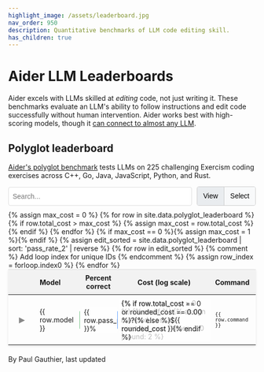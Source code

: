 ```yaml
---
highlight_image: /assets/leaderboard.jpg
nav_order: 950
description: Quantitative benchmarks of LLM code editing skill.
has_children: true
---
```



# Aider LLM Leaderboards

Aider excels with LLMs skilled at *editing* code, not just writing it.
These benchmarks evaluate an LLM's ability to follow instructions and edit code successfully without
human intervention.
Aider works best with high-scoring models, though it [can connect to almost any LLM](/docs/llms.html).


## Polyglot leaderboard

[Aider's polyglot benchmark](https://aider.chat/2024/12/21/polyglot.html#the-polyglot-benchmark) tests LLMs on 225 challenging Exercism coding exercises across C++, Go, Java, JavaScript, Python, and Rust.

<div id="controls-container" style="display: flex; align-items: center; max-width: 800px; margin: 10px auto; gap: 10px;">
  <input type="text" id="editSearchInput" placeholder="Search..." style="flex-grow: 1; padding: 8px; border: 1px solid #ddd; border-radius: 4px;">
  <div id="view-mode-toggle" style="display: inline-flex; border: 1px solid #ccc; border-radius: 4px;">
    <button id="mode-view-btn" class="mode-button active" data-mode="view" style="padding: 8px 12px; border: none; background-color: #e9ecef; border-radius: 3px 0 0 3px; cursor: pointer; font-size: 14px; line-height: 1.5;">View</button>
    <button id="mode-select-btn" class="mode-button" data-mode="select" style="padding: 8px 12px; border: none; background-color: #f8f9fa; border-radius: 0 3px 3px 0; cursor: pointer; border-left: 1px solid #ccc; font-size: 14px; line-height: 1.5;">Select</button>
  </div>
</div>

<table style="width: 100%; max-width: 800px; margin: auto; border-collapse: collapse; box-shadow: 0 2px 4px rgba(0,0,0,0.1); font-size: 14px;">
  <thead style="background-color: #f2f2f2;">
    <tr>
      <th style="padding: 8px; width: 40px; text-align: center; vertical-align: middle;">
        <input type="checkbox" id="select-all-checkbox" style="display: none; cursor: pointer; vertical-align: middle;">
      </th> <!-- Header checkbox added here -->
      <th style="padding: 8px; text-align: left;">Model</th>
      <th style="padding: 8px; text-align: center;">Percent correct</th>
      <th style="padding: 8px; text-align: center;">Cost (log scale)</th>
      <th style="padding: 8px; text-align: left;">Command</th>
    </tr>
  </thead>
  <tbody>
    {% assign max_cost = 0 %}
    {% for row in site.data.polyglot_leaderboard %}
      {% if row.total_cost > max_cost %}
        {% assign max_cost = row.total_cost %}
      {% endif %}
    {% endfor %}
    {% if max_cost == 0 %}{% assign max_cost = 1 %}{% endif %}
    {% assign edit_sorted = site.data.polyglot_leaderboard | sort: 'pass_rate_2' | reverse %}
    {% for row in edit_sorted %} {% comment %} Add loop index for unique IDs {% endcomment %}
      {% assign row_index = forloop.index0 %}
      <tr id="main-row-{{ row_index }}">
        <td style="padding: 8px; text-align: center; vertical-align: middle;">
          <button class="toggle-details" data-target="details-{{ row_index }}" style="background: none; border: none; cursor: pointer; font-size: 16px; padding: 0; vertical-align: middle;">▶</button>
          <input type="checkbox" class="row-selector" data-row-index="{{ row_index }}" style="display: none; cursor: pointer; vertical-align: middle;">
        </td>
        <td style="padding: 8px;"><span>{{ row.model }}</span></td>
        <td class="bar-cell">
          <div class="bar-viz" style="width: {{ row.pass_rate_2 }}%; background-color: rgba(40, 167, 69, 0.3); border-right: 1px solid rgba(40, 167, 69, 0.5);"></div>
          <span>{{ row.pass_rate_2 }}%</span>
        </td>
        <td class="bar-cell cost-bar-cell">
          {% if row.total_cost > 0 %}
          <div class="bar-viz cost-bar" data-cost="{{ row.total_cost }}" data-max-cost="{{ max_cost }}" style="width: 0%; background-color: rgba(13, 110, 253, 0.3); border-right: 1px solid rgba(13, 110, 253, 0.5);"></div>
          {% endif %}
          {% assign rounded_cost = row.total_cost | times: 1.0 | round: 2 %}
          <span>{% if row.total_cost == 0 or rounded_cost == 0.00 %}?{% else %}${{ rounded_cost }}{% endif %}</span>
        </td>
        <td style="padding: 8px;"><span><code>{{ row.command }}</code></span></td>
      </tr>
      <tr class="details-row" id="details-{{ row_index }}" style="display: none; background-color: #f9f9f9;">
        <td colspan="5" style="padding: 15px; border-bottom: 1px solid #ddd;">
          <ul style="margin: 0; padding-left: 20px; list-style: none; border-bottom: 1px solid #ddd;">
            {% for pair in row %}
              {% if pair[1] != "" and pair[1] != nil %}
                <li><strong>{{ pair[0] | replace: '_', ' ' | capitalize }}:</strong>
                  {% if pair[0] == 'command' %}<code>{{ pair[1] }}</code>{% else %}{{ pair[1] }}{% endif %}
                </li>
              {% endif %}
            {% endfor %}
          </ul>
        </td>
      </tr>
    {% endfor %}
  </tbody>
</table>

<style>
  tr.selected {
    color: #0056b3;
  }
  table {
    table-layout: fixed;
  }
  thead {
    border-top: 1px solid #ddd; /* Add top border to header */
  }
  td, th {
    border: none; /* Remove internal cell borders */
    word-wrap: break-word;
    overflow-wrap: break-word;
  }
  td:nth-child(5) { /* Command column */
    font-size: 12px; /* Keep font size adjustment for command column if desired, or remove */
  }

  /* Hide command column on mobile */
  @media screen and (max-width: 767px) {
    th:nth-child(5), td:nth-child(5) { /* Command column */
      display: none;
    }
  }

  /* --- Control Styles --- */
  #controls-container {
    margin-bottom: 20px; /* Add some space below controls */
  }

  #editSearchInput, #view-mode-select {
    padding: 8px 12px; /* Consistent padding */
    border: 1px solid #ccc; /* Slightly softer border */
    border-radius: 4px;
    font-size: 14px; /* Match table font size */
    height: 38px; /* Match height */
    box-sizing: border-box; /* Include padding/border in height */
  }


  .bar-cell {
    position: relative; /* Positioning context for the bar */
    padding: 8px;
    /* text-align: center; Removed */
    overflow: hidden; /* Prevent bar from overflowing cell boundaries if needed */
  }
  .cost-bar-cell {
    background-image: none; /* Remove default gradient for cost cells */
  }
  .percent-tick, .cost-tick {
    position: absolute;
    top: 50%;
    transform: translateY(10px);
    height: 8px; /* Short tick */
    width: 1px;
    background-color: rgba(170, 170, 170, 0.5); 
    z-index: 2; /* Above the bar but below the text */
  }
  .bar-viz {
    position: absolute;
    left: 0;
    top: 50%; /* Position at the middle of the cell */
    transform: translateY(-50%); /* Center the bar vertically */
    z-index: 1; /* Above background, below ticks and text */
    height: 36px;
    border-radius: 0 2px 2px 0; /* Slightly rounded end corners */
    /* Width and colors are set inline via style attribute */
  }
  .bar-cell span {
     position: absolute; /* Position relative to the cell */
     left: 5px; /* Position slightly inside the left edge */
     top: 50%; /* Center vertically */
     transform: translateY(-50%); /* Adjust vertical centering */
     z-index: 3; /* Ensure text is above everything else */
     background-color: rgba(255, 255, 255, 0.7); /* Semi-transparent white background */
     padding: 0 4px; /* Add padding around the text */
     border-radius: 3px; /* Rounded corners for the text background */
     font-size: 14px; /* Adjust font size for the numbers */
  }
  .toggle-details {
    color: #888; /* Make toggle symbol more subtle */
    transition: color 0.2s; /* Smooth transition on hover */
  }


  /* Style for selected rows */
  tr.row-selected > td {
    background-color: #e7f3ff; /* Example light blue highlight */
  }

  /* Ensure checkbox is vertically aligned if needed */
  .row-selector {
    vertical-align: middle;
  }

  /* Hide rows not matching the filter */
  tr.hidden-by-mode {
      display: none !important; /* Use important to override other display styles if necessary */
  }
  tr.hidden-by-search {
      display: none !important;
  }

</style>

<script>
document.addEventListener('DOMContentLoaded', function() {
  let currentMode = 'view'; // 'view', 'select'
  let selectedRows = new Set(); // Store indices of selected rows

  const allMainRows = document.querySelectorAll('tr[id^="main-row-"]');
  const allDetailsRows = document.querySelectorAll('tr[id^="details-"]');
  const searchInput = document.getElementById('editSearchInput');
  const modeViewButton = document.getElementById('mode-view-btn');
  const modeSelectButton = document.getElementById('mode-select-btn');
  const modeButtons = [modeViewButton, modeSelectButton];
  const selectAllCheckbox = document.getElementById('select-all-checkbox');

  function applySearchFilter() {
    const searchTerm = searchInput.value.toLowerCase();
    allMainRows.forEach(row => {
      const textContent = row.textContent.toLowerCase();
      const detailsRow = document.getElementById(row.id.replace('main-row-', 'details-'));
      const matchesSearch = textContent.includes(searchTerm);

      if (matchesSearch) {
        row.classList.remove('hidden-by-search');
        if (detailsRow) detailsRow.classList.remove('hidden-by-search');
      } else {
        row.classList.add('hidden-by-search');
        if (detailsRow) detailsRow.classList.add('hidden-by-search');
      }
    });
    // After applying search filter, re-apply view mode filter and update select-all state
    updateTableView(currentMode);
    if (currentMode === 'select') {
        updateSelectAllCheckboxState();
    }
  }

  function getVisibleMainRows() {
      // Helper to get rows currently visible (not hidden by search or mode)
      return Array.from(allMainRows).filter(row =>
          !row.classList.contains('hidden-by-search') && !row.classList.contains('hidden-by-mode')
      );
  }

  function updateSelectAllCheckboxState() {
      // Update the header checkbox based on the selection state of *visible* rows
      if (currentMode !== 'select') return; // Only relevant in select mode

      const visibleRows = getVisibleMainRows();
      const visibleRowCount = visibleRows.length;
      const selectedVisibleRowCount = visibleRows.filter(row => selectedRows.has(row.querySelector('.row-selector')?.dataset.rowIndex)).length;

      if (visibleRowCount === 0) {
          selectAllCheckbox.checked = false;
          selectAllCheckbox.indeterminate = false;
      } else if (selectedVisibleRowCount === visibleRowCount) {
          selectAllCheckbox.checked = true;
          selectAllCheckbox.indeterminate = false;
      } else if (selectedVisibleRowCount > 0) {
          selectAllCheckbox.checked = false;
          selectAllCheckbox.indeterminate = true;
      } else {
          selectAllCheckbox.checked = false;
          selectAllCheckbox.indeterminate = false;
      }
  }


  function updateTableView(mode) {
    currentMode = mode; // Update global state ('view' or 'select')

    // Show/hide header checkbox based on mode
    selectAllCheckbox.style.display = mode === 'select' ? 'inline-block' : 'none';

    allMainRows.forEach(row => {
      const rowIndex = row.querySelector('.row-selector')?.dataset.rowIndex;
      const toggleButton = row.querySelector('.toggle-details');
      const selectorCheckbox = row.querySelector('.row-selector');
      const detailsRow = document.getElementById(`details-${rowIndex}`);
      const isSelected = selectedRows.has(rowIndex);

      // Reset visibility classes before applying mode logic
      row.classList.remove('hidden-by-mode');
      if (detailsRow) detailsRow.classList.remove('hidden-by-mode');

      // Apply mode-specific logic
      if (mode === 'view') {
          toggleButton.style.display = 'inline-block';
          selectorCheckbox.style.display = 'none';
          row.classList.remove('row-selected'); // Ensure no selection highlight in view mode

          // In 'view' mode, hide row if selections exist AND this row is NOT selected
          if (selectedRows.size > 0 && !isSelected) {
              row.classList.add('hidden-by-mode');
              if (detailsRow) detailsRow.classList.add('hidden-by-mode');
          }

          // Hide details row unless it was explicitly opened (handled by toggle listener)
          if (detailsRow && toggleButton.textContent === '▶') {
              detailsRow.style.display = 'none';
          }
      } else { // mode === 'select'
          toggleButton.style.display = 'none';
          selectorCheckbox.style.display = 'inline-block';
          selectorCheckbox.checked = isSelected;
          row.classList.toggle('row-selected', isSelected);
          // Always hide details row in select mode
          if (detailsRow) detailsRow.style.display = 'none';
      }


      // Ensure rows hidden by search remain hidden regardless of mode
      if (row.classList.contains('hidden-by-search')) {
          row.style.display = 'none';
          if (detailsRow) detailsRow.style.display = 'none';
      } else if (!row.classList.contains('hidden-by-mode')) {
          // Make row visible if not hidden by search or mode
          row.style.display = ''; // Or 'table-row' if needed, but '' usually works
      } else {
          // Row is hidden by mode, ensure it's hidden
          row.style.display = 'none';
          if (detailsRow) detailsRow.style.display = 'none';
      }


    });

    // Update the select-all checkbox state after updating the view
    updateSelectAllCheckboxState();
  }


  // --- Existing Initializations ---
  // Add percentage ticks
  const percentCells = document.querySelectorAll('.bar-cell:not(.cost-bar-cell)');
  percentCells.forEach(cell => {
    // Add ticks at 0%, 10%, 20%, ..., 100%
    for (let i = 0; i <= 100; i += 10) {
      const tick = document.createElement('div');
      tick.className = 'percent-tick';
      tick.style.left = `${i}%`;
      cell.appendChild(tick);
    }
  });

  // Process cost bars
  const costBars = document.querySelectorAll('.cost-bar');
  costBars.forEach(bar => {
    const cost = parseFloat(bar.dataset.cost);
    const maxCost = parseFloat(bar.dataset.maxCost);
 
    if (cost > 0 && maxCost > 0) {
      // Use log10(1 + x) for scaling. Adding 1 handles potential cost=0 and gives non-zero logs for cost > 0.
      const logCost = Math.log10(1 + cost);
      const logMaxCost = Math.log10(1 + maxCost);
 
      if (logMaxCost > 0) {
        // Calculate percentage relative to the log of max cost
        const percent = (logCost / logMaxCost) * 100;
        // Clamp percentage between 0 and 100
        bar.style.width = Math.max(0, Math.min(100, percent)) + '%';
      } else {
        // Handle edge case where maxCost is 0 (so logMaxCost is 0)
        // If maxCost is 0, cost must also be 0, handled below.
        // If maxCost > 0 but logMaxCost <= 0 (e.g., maxCost is very small), set width relative to cost?
        // For simplicity, setting to 0 if logMaxCost isn't positive.
        bar.style.width = '0%';
      }
    } else {
      // Set width to 0 if cost is 0 or negative
      bar.style.width = '0%';
    }
  });

  // Calculate and add cost ticks dynamically
  const costCells = document.querySelectorAll('.cost-bar-cell');
  if (costCells.length > 0) {
    // Find the max cost from the first available cost bar's data attribute
    const firstCostBar = document.querySelector('.cost-bar');
    const maxCost = parseFloat(firstCostBar?.dataset.maxCost || '1'); // Use 1 as fallback

    if (maxCost > 0) {
      const logMaxCost = Math.log10(1 + maxCost);

      if (logMaxCost > 0) { // Ensure logMaxCost is positive to avoid division by zero or negative results
        const tickValues = [];
        // Generate ticks starting at $0, then $10, $20, $30... up to maxCost
        tickValues.push(0); // Add tick at base (0 position)
        for (let tickCost = 10; tickCost <= maxCost; tickCost += 10) {
          tickValues.push(tickCost);
        }

        // Calculate percentage positions for each tick on the log scale
        const tickPercentages = tickValues.map(tickCost => {
          const logTickCost = Math.log10(1 + tickCost);
          return (logTickCost / logMaxCost) * 100;
        });

        // Add tick divs to each cost cell
        costCells.forEach(cell => {
          const costBar = cell.querySelector('.cost-bar');
          // Use optional chaining and provide '0' as fallback if costBar or dataset.cost is missing
          const cost = parseFloat(costBar?.dataset?.cost || '0');

          // Only add ticks if the cost is actually greater than 0
          if (cost > 0) {
            // Clear existing ticks if any (e.g., during updates, though not strictly needed here)
            // cell.querySelectorAll('.cost-tick').forEach(t => t.remove());

            tickPercentages.forEach(percent => {
              // Ensure percentage is within valid range
              if (percent >= 0 && percent <= 100) {
                const tick = document.createElement('div');
                tick.className = 'cost-tick';
                tick.style.left = `${percent}%`;
                cell.appendChild(tick);
              }
            });
          }
        });
      }
    }
  }


  // --- New Event Listeners ---

  // Listener for mode dropdown change
  viewModeSelect.addEventListener('change', function(event) {
    const newMode = event.target.value;
    if (newMode !== currentMode) {
      updateTableView(newMode);
      applySearchFilter(); // Re-apply search filter when mode changes
    }
  });

  // Listener for row selector checkboxes (using event delegation on table body)
  const tableBody = document.querySelector('table tbody');
  tableBody.addEventListener('change', function(event) {
    if (event.target.classList.contains('row-selector') && currentMode === 'select') {
      const checkbox = event.target;
      const rowIndex = checkbox.dataset.rowIndex;
      const mainRow = checkbox.closest('tr');

      if (checkbox.checked) {
        selectedRows.add(rowIndex);
        mainRow.classList.add('row-selected');
      } else {
        selectedRows.delete(rowIndex);
        mainRow.classList.remove('row-selected');
      }
      // Update select-all checkbox state
      updateSelectAllCheckboxState();
    }
  }); // End of tableBody listener

  // Listener for Select All checkbox
  selectAllCheckbox.addEventListener('change', function() {
      if (currentMode !== 'select') return;

      const isChecked = selectAllCheckbox.checked;
      // Select/deselect only the rows that are currently visible
      const visibleRows = getVisibleMainRows();

      visibleRows.forEach(row => {
          const checkbox = row.querySelector('.row-selector');
          const rowIndex = checkbox?.dataset.rowIndex;
          if (!checkbox || !rowIndex) return; // Skip if no checkbox/index found

          // Only change state if it differs from target state
          if (checkbox.checked !== isChecked) {
              checkbox.checked = isChecked;
              row.classList.toggle('row-selected', isChecked);
              if (isChecked) {
                  selectedRows.add(rowIndex);
              } else {
                  selectedRows.delete(rowIndex);
              }
          }
      });
      // After bulk change, ensure the selectAll checkbox state is correct (not indeterminate)
      updateSelectAllCheckboxState();
  });

  // Listener for search input
  searchInput.addEventListener('input', applySearchFilter);

  // Add toggle functionality for details (Modified to respect modes)
  const toggleButtons = document.querySelectorAll('.toggle-details');
  toggleButtons.forEach(button => {
    button.addEventListener('click', function() {
      // Only allow toggling in 'all' or 'selected' modes
      if (currentMode === 'select') return;

      const targetId = this.getAttribute('data-target');
      const targetRow = document.getElementById(targetId);
      const mainRow = this.closest('tr'); // Get the main row associated with this button

      if (targetRow && !mainRow.classList.contains('hidden-by-mode') && !mainRow.classList.contains('hidden-by-search')) {
        const isVisible = targetRow.style.display !== 'none';
        targetRow.style.display = isVisible ? 'none' : 'table-row';
        this.textContent = isVisible ? '▶' : '▼';
      }
    });
  });


  // --- Initial Setup ---
  updateTableView('view'); // Initialize view to 'view' mode
  applySearchFilter(); // Apply initial search filter (if any text is pre-filled or just to set initial state)


});
</script>
 
<p class="post-date" style="margin-top: 20px;">
By Paul Gauthier,
last updated
<!--[[[cog
import subprocess
import datetime

files = [
    'aider/website/docs/leaderboards/index.md',
    'aider/website/_data/polyglot_leaderboard.yml',
]

def get_last_modified_date(file):
    result = subprocess.run(['git', 'log', '-1', '--format=%ct', file], capture_output=True, text=True)
    if result.returncode == 0:
        timestamp = int(result.stdout.strip())
        return datetime.datetime.fromtimestamp(timestamp)
    return datetime.datetime.min

mod_dates = [get_last_modified_date(file) for file in files]
latest_mod_date = max(mod_dates)
cog.out(f"{latest_mod_date.strftime('%B %d, %Y.')}")
]]]-->
April 12, 2025.
<!--[[[end]]]-->
</p>

